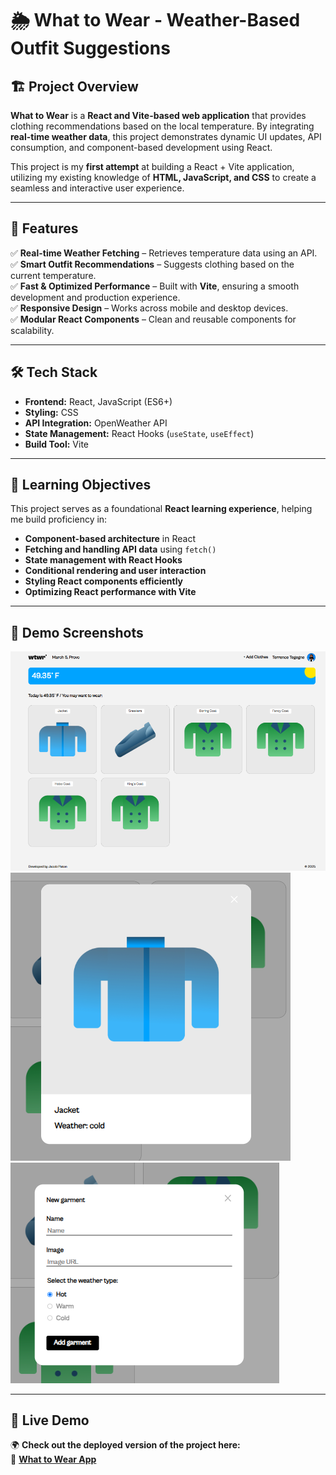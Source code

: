 # 🌦️ What to Wear - Weather-Based Outfit Suggestions

## 🏗️ Project Overview

**What to Wear** is a **React and Vite-based web application** that provides clothing recommendations based on the local temperature. By integrating **real-time weather data**, this project demonstrates dynamic UI updates, API consumption, and component-based development using React.

This project is my **first attempt** at building a React + Vite application, utilizing my existing knowledge of **HTML, JavaScript, and CSS** to create a seamless and interactive user experience.

---

## 🚀 Features

✅ **Real-time Weather Fetching** – Retrieves temperature data using an API.  
✅ **Smart Outfit Recommendations** – Suggests clothing based on the current temperature.  
✅ **Fast & Optimized Performance** – Built with **Vite**, ensuring a smooth development and production experience.  
✅ **Responsive Design** – Works across mobile and desktop devices.  
✅ **Modular React Components** – Clean and reusable components for scalability.

---

## 🛠️ Tech Stack

- **Frontend:** React, JavaScript (ES6+)
- **Styling:** CSS
- **API Integration:** OpenWeather API
- **State Management:** React Hooks (`useState`, `useEffect`)
- **Build Tool:** Vite

---

## 🎯 Learning Objectives

This project serves as a foundational **React learning experience**, helping me build proficiency in:

- **Component-based architecture** in React
- **Fetching and handling API data** using `fetch()`
- **State management with React Hooks**
- **Conditional rendering and user interaction**
- **Styling React components efficiently**
- **Optimizing React performance with Vite**

---

## 📸 Demo Screenshots

![Homepage Screenshot](./src/assets/wtwr-full-site-screenshot.png)
![Card Modal Screenshot](./src/assets/wtwr-card-modal-screenshot.png)
![New Garment Form Screenshot](./src/assets/wtwr-new-garment-modal-screenshot.png)

---

## 🚀 Live Demo

🌍 **Check out the deployed version of the project here:**  
🔗 [**What to Wear App**](https://ImYellingTibbers.github.io/se_project_react/)
